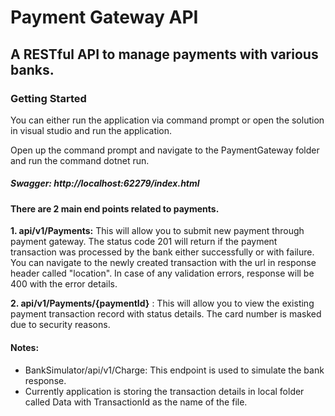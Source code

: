 # Payment Gateway API

## A RESTful API to manage payments with various banks.

### Getting Started

  You can either run the application via command prompt or open the solution in visual studio and run the application.

  Open up the command prompt and navigate to the PaymentGateway folder and run the command dotnet run. 

##### Swagger: http://localhost:62279/index.html

#### There are 2 main end points related to payments.

**1. api/v1/Payments:** This will allow you to submit new payment through payment gateway. The status code 201 will return if the payment transaction was processed by the bank either successfully or with failure. You can navigate to the newly created transaction with the url in response header called "location". In case of any validation errors, response will be 400 with the error details.

**2. api/v1/Payments/{paymentId}** : This will allow you to view the existing payment transaction record with status details. The card number is masked due to security reasons.

#### Notes:
  * BankSimulator/api/v1/Charge: This endpoint is used to simulate the bank response.
  * Currently application is storing the transaction details in local folder called Data with TransactionId as the name of the file.

